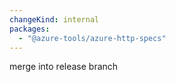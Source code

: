 ```yaml
---
changeKind: internal
packages:
  - "@azure-tools/azure-http-specs"
---
```


merge into release branch